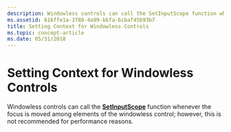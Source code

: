 ```yaml
---
description: Windowless controls can call the SetInputScope function whenever the focus is moved among elements of the windowless control; however, this is not recommended for performance reasons.
ms.assetid: 616ffe1a-3788-4a99-bbfa-6cbaf45b93b7
title: Setting Context for Windowless Controls
ms.topic: concept-article
ms.date: 05/31/2018
---
```


# Setting Context for Windowless Controls

Windowless controls can call the [**SetInputScope**](/windows/win32/api/inputscope/nf-inputscope-setinputscope) function whenever the focus is moved among elements of the windowless control; however, this is not recommended for performance reasons.

 

 
